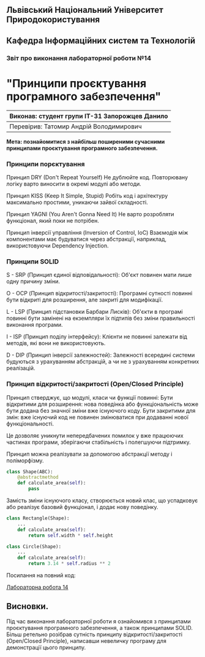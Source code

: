 ## Львівський Національний Університет Природокористування
## Кафедра Інформаційних систем та Технологій


### Звіт про виконання лабораторної роботи №14

# "Принципи проєктування програмного забезпечення"


|Виконав: студент групи ІТ-31 Запорожцев Данило|
|----------------------------------------------|
|Перевірив: Татомир Андрій Володимирович|

**Мета: познайомитися з найбільш поширеними сучасними принципами проєктування програмного забезпечення.**

### **Принципи порєктування**

Принцип DRY (Don't Repeat Yourself)
Не дублюйте код. Повторювану логіку варто виносити в окремі модулі або методи.

Принцип KISS (Keep It Simple, Stupid)
Робіть код і архітектуру максимально простими, уникаючи зайвої складності.

Принцип YAGNI (You Aren't Gonna Need It)
Не варто розробляти функціонал, який поки не потрібен.

Принцип інверсії управління (Inversion of Control, IoC)
Взаємодія між компонентами має будуватися через абстракції, наприклад, використовуючи Dependency Injection.

### **Принципи SOLID**

S -  SRP  (Принцип єдиної відповідальності): Об'єкт повинен мати лише одну причину зміни.

O -  OCP  (Принцип відкритості/закритості): Програмні сутності повинні бути відкриті для розширення, але закриті для модифікації.

L -  LSP  (Принцип підстановки Барбари Лисків): Об'єкти в програмі повинні бути замінені на екземпляри їх підтипів без зміни правильності виконання програми.

I -  ISP  (Принцип поділу інтерфейсу): Клієнти не повинні залежати від методів, які вони не використовують.

D -  DIP  (Принцип інверсії залежностей): Залежності всередині системи будуються з урахуванням абстракцій, а чи не з урахуванням конкретних реалізацій.

### **Принцип відкритості/закритості (Open/Closed Principle)**
Принцип стверджує, що модулі, класи чи функції повинні:
Бути відкритими для розширення: нова поведінка або функціональність може бути додана без значної зміни вже існуючого коду.
Бути закритими для змін: вже існуючий код не повинен змінюватися при додаванні нової функціональності.

Це дозволяє уникнути непередбачених помилок у вже працюючих частинах програми, зберігаючи стабільність і полегшуючи підтримку.

Принцип можна реалізувати за допомогою абстракції методу і поліморфізму.
``` py
class Shape(ABC):
    @abstractmethod
    def calculate_area(self):
        pass
```
Замість зміни існуючого класу, створюється новий клас, що успадковує або реалізує базовий функціонал, і додає нову поведінку.
``` py
class Rectangle(Shape):
    ...
    def calculate_area(self):
        return self.width * self.height
```
``` py
class Circle(Shape):
    ...
    def calculate_area(self):
        return 3.14 * self.radius ** 2
```

Посилання на повний код:

[Лабораторна робота 14](./O.py)

## Висновки. 

 Під час виконання лабораторної роботи я ознайомився з принципами проєктування програмного забезпечення, а також принципами SOLID. Більш ретельно розібрав сутність принципу відкритості/закритості (Open/Closed Principle), написавши невеличку програму для демонстрації цього принципу.
